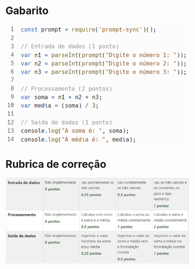# Gabarito
![Grade](assets/F1-M3-Sem01-Praticas-Gabarito.png)

# Rubrica de correção
  ![Grade](assets/F1-M3-Sem01-Praticas-Grade.png)

  